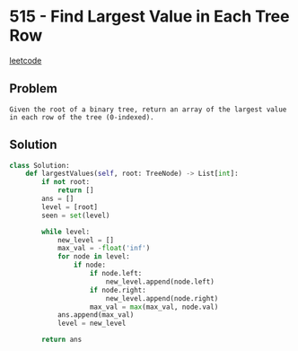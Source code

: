 # 515 - Find Largest Value in Each Tree Row

[leetcode](https://leetcode.com/problems/find-largest-value-in-each-tree-row/)

## Problem

    Given the root of a binary tree, return an array of the largest value in each row of the tree (0-indexed).

## Solution

```python
class Solution:
    def largestValues(self, root: TreeNode) -> List[int]:
        if not root:
            return []
        ans = []
        level = [root]
        seen = set(level)

        while level:
            new_level = []
            max_val = -float('inf')
            for node in level:
                if node:
                    if node.left:
                        new_level.append(node.left)
                    if node.right:
                        new_level.append(node.right)
                    max_val = max(max_val, node.val)
            ans.append(max_val)
            level = new_level

        return ans
```
